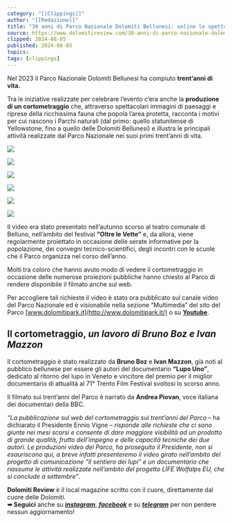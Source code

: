 ```yaml
---
category: "[[Clippings]]"
author: "[[Redazione]]"
title: "30 anni di Parco Nazionale Dolomiti Bellunesi: online lo spettacolare cortometraggio sull'area protetta ~ Dolomiti Review"
source: https://www.dolomitireview.com/30-anni-di-parco-nazionale-dolomiti-bellunesi-online-lo-spettacolare-cortometraggio-sullarea-protetta/
clipped: 2024-08-05
published: 2024-08-05
topics: 
tags: [clippings]
---
```


Nel 2023 il Parco Nazionale Dolomiti Bellunesi ha compiuto **trent’anni di vita.**

Tra le iniziative realizzate per celebrare l’evento c’era anche la **produzione di un cortometraggio** che, attraverso spettacolari immagini di paesaggi e riprese della ricchissima fauna che popola l’area protetta, racconta i motivi per cui nascono i Parchi naturali (dal primo: quello statunitense di Yellowstone, fino a quello delle Dolomiti Bellunesi) e illustra le principali attività realizzate dal Parco Nazionale nei suoi primi trent’anni di vita.

![](https://i0.wp.com/www.dolomitireview.com/wp-content/uploads/2024/08/30-anni-del-Parco-Nazionale-Dolomiti-Bellunesi-0-51-screenshot.png?resize=1280%2C692&ssl=1)

![](https://i0.wp.com/www.dolomitireview.com/wp-content/uploads/2024/08/30-anni-del-Parco-Nazionale-Dolomiti-Bellunesi-1-54-screenshot.png?resize=1280%2C692&ssl=1)

![](https://i0.wp.com/www.dolomitireview.com/wp-content/uploads/2024/08/30-anni-del-Parco-Nazionale-Dolomiti-Bellunesi-1-46-screenshot.png?resize=1280%2C692&ssl=1)

![](https://i0.wp.com/www.dolomitireview.com/wp-content/uploads/2024/08/30-anni-del-Parco-Nazionale-Dolomiti-Bellunesi-1-50-screenshot.png?resize=1280%2C692&ssl=1)

![](https://i0.wp.com/www.dolomitireview.com/wp-content/uploads/2024/08/30-anni-del-Parco-Nazionale-Dolomiti-Bellunesi-2-48-screenshot.png?resize=1280%2C692&ssl=1)

![](https://i0.wp.com/www.dolomitireview.com/wp-content/uploads/2024/08/30-anni-del-Parco-Nazionale-Dolomiti-Bellunesi-3-0-screenshot.png?resize=1280%2C692&ssl=1)

Il video era stato presentato nell’autunno scorso al teatro comunale di Belluno, nell’ambito del festival **“Oltre le Vette”** e, da allora, viene regolarmente proiettato in occasione delle serate informative per la popolazione, dei convegni tecnico-scientifici, degli incontri con le scuole che il Parco organizza nel corso dell’anno.

Molti tra coloro che hanno avuto modo di vedere il cortometraggio in occasione delle numerose proiezioni pubbliche hanno chiesto al Parco di rendere disponibile il filmato anche sul web.

Per accogliere tali richieste il video è stato ora pubblicato sul canale video del Parco Nazionale ed è visionabile nella sezione “Multimedia” del sito del Parco [www.dolomitipark.it](http://www.dolomitipark.it/) o su [**Youtube**](https://www.youtube.com/watch?v=kw_GbMxRiNA).

## Il cortometraggio, *un lavoro di Bruno Boz e Ivan Mazzon*

Il cortometraggio è stato realizzato da **Bruno Boz** e **Ivan Mazzon**, già noti al pubblico bellunese per essere gli autori del documentario **“Lupo Uno”**, dedicato al ritorno del lupo in Veneto e vincitore del premio per il miglior documentario di attualità al 71° Trento Film Festival svoltosi lo scorso anno.

Il filmato sui trent’anni del Parco è narrato da **Andrea Piovan**, voce italiana dei documentari della BBC.

*“La pubblicazione sul web del cortometraggio sui trent’anni del Parco* – ha dichiarato il Presidente Ennio Vigne – *risponde alle richieste che ci sono giunte nei mesi scorsi e consente di dare maggiore visibilità ad un prodotto di grande qualità, frutto dell’impegno e delle capacità tecniche dei due autori. Le produzioni video del Parco, ha proseguito il Presidente, non si esauriscono qui, a breve infatti presenteremo il video girato nell’ambito del progetto di comunicazione “Il sentiero dei lupi” e un documentario che riassume le attività realizzate nell’ambito del progetto LIFE Wolfalps EU, che si conclude a settembre”*.

**Dolomiti Review** è il local magazine scritto con il cuore, direttamente dal cuore delle Dolomiti.  
**➥ Seguici** anche su *[**instagram**](https://www.instagram.com/dolomitireview)*, ***[facebook](https://www.facebook.com/dolomitireview)*** e su ***[telegram](https://t.me/dolomitireview)*** per non perdere nessun aggiornamento!